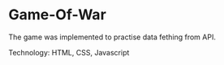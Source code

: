 # Game-Of-War
The game was implemented to practise data fething from API. 

Technology: HTML, CSS, Javascript
